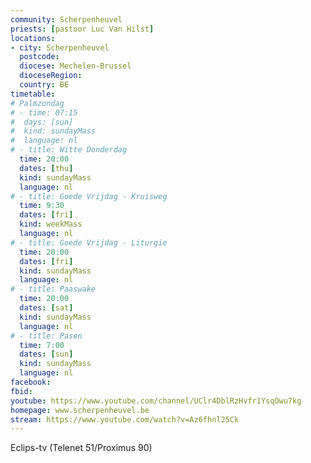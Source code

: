 ```yaml
---
community: Scherpenheuvel
priests: [pastoor Luc Van Hilst]
locations:
- city: Scherpenheuvel
  postcode: 
  diocese: Mechelen-Brussel
  dioceseRegion: 
  country: BE
timetable:
# Palmzondag
# - time: 07:15
#  days: [sun]
#  kind: sundayMass
#  language: nl
# - title: Witte Donderdag
  time: 20:00
  dates: [thu]
  kind: sundayMass
  language: nl
# - title: Goede Vrijdag - Kruisweg
  time: 9:30
  dates: [fri]
  kind: weekMass
  language: nl
# - title: Goede Vrijdag - Liturgie
  time: 20:00
  dates: [fri]
  kind: sundayMass
  language: nl
# - title: Paaswake
  time: 20:00
  dates: [sat]
  kind: sundayMass
  language: nl
# - title: Pasen
  time: 7:00
  dates: [sun]
  kind: sundayMass
  language: nl  
facebook: 
fbid: 
youtube: https://www.youtube.com/channel/UClr4DblRzHvfr1YsqOwu7kg
homepage: www.scherpenheuvel.be
stream: https://www.youtube.com/watch?v=Az6fhnl25Ck
---
```

Eclips-tv (Telenet 51/Proximus 90)
